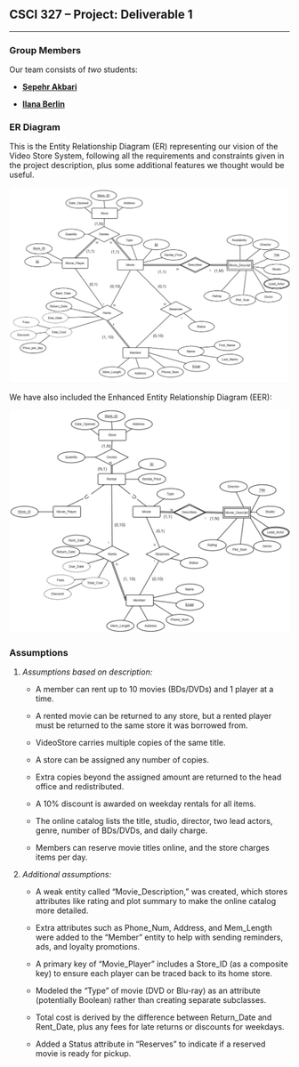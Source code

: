 ## CSCI 327 – Project: Deliverable 1

---

### **Group Members**

Our team consists of *two* students: 

- [**Sepehr Akbari**](https://moodle.lakeforest.edu/user/view.php?id=24222&course=14240)

- [**Ilana Berlin**](https://moodle.lakeforest.edu/user/view.php?id=24262&course=14240)

### **ER Diagram**

This is the Entity Relationship Diagram (ER) representing our vision of the Video Store System, following all the requirements and constraints given in the project description, plus some additional features we thought would be useful.

![ER Diagram](ER.jpeg)

We have also included the Enhanced Entity Relationship Diagram (EER):

![EER Diagram](EER.jpeg)

### **Assumptions**

1. *Assumptions based on description:*

    - A member can rent up to 10 movies (BDs/DVDs) and 1 player at a time.

    - A rented movie can be returned to any store, but a rented player must be returned to the same store it was borrowed from.

    - VideoStore carries multiple copies of the same title.

    - A store can be assigned any number of copies.

    - Extra copies beyond the assigned amount are returned to the head office and redistributed.

    - A 10% discount is awarded on weekday rentals for all items.

    - The online catalog lists the title, studio, director, two lead actors, genre, number of BDs/DVDs, and daily charge.

    - Members can reserve movie titles online, and the store charges items per day.

2. *Additional assumptions:*

    - A weak entity called “Movie_Description,” was created, which stores attributes like rating and plot summary to make the online catalog more detailed.

    - Extra attributes such as Phone_Num, Address, and Mem_Length were added to the “Member” entity to help with sending reminders, ads, and loyalty promotions.

    - A primary key of “Movie_Player” includes a Store_ID (as a composite key) to ensure each player can be traced back to its home store.

    - Modeled the “Type” of movie (DVD or Blu-ray) as an attribute (potentially Boolean) rather than creating separate subclasses.

    - Total cost is derived by the difference between Return_Date and Rent_Date, plus any fees for late returns or discounts for weekdays.

    - Added a Status attribute in “Reserves” to indicate if a reserved movie is ready for pickup.
